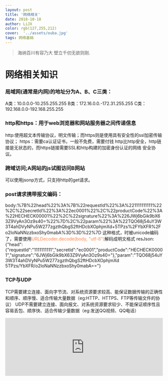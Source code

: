```yaml
---
layout: post
title: '网络相关'
date: 2018-10-18
author: LiJX
color: rgb(127,255,212)
cover:  '../assets/ouba.jpg'
tags: 网络基础
---
```


> 海纳百川有容乃大 壁立千仞无欲则刚.

# 网络相关知识

### 局域网(通常是内网)的地址分为A、B、C三类：

A类：10.0.0.0-10.255.255.255
B类：172.16.0.0.-172.31.255.255
C类：192.168.0.0-192.168.255.255

### http和https：用于web浏览器和网站服务器之间传递信息

http:使用超文本传输协议，明文传输；而https则是使用具有安全性的ssl加密传输协议；
https：需要ca认证证书，一般不免费，需要付钱
http比http安全，http链接是无状态的，而https链接需要SSL和http构建的加密身份认证的网络
安全协议。

### 跨域访问;A网站的js试图访问B网站

可以使用jsonp方式，只支持http的get请求。


### post请求携带报文编码：
body:%7B%22head%22%3A%7B%22requestId%22%3A%221111111111%22%2C%22secretId%22%3A%22ec0001%22%2C%22productCode%22%3A%22HECHECK00001%22%2C%22signature%22%3A%226JWj6bGik9bX63Z9VyAn3Oz9s40=%22%7D%2C%22param%22%3A%22TQO68j54uY3W3T4ahDVyNPu5W277zgzthQbgS2ftHDcbXOphjmXd+5TPzs%2FYbXFR%2Fo2IoNaNNzzbxoShy0mabA%3D%3D%22%7D
这种格式，时被unicode编码了，需要使用<font color="#FF8247">URLDecoder.decode(body, "utf-8")</font>解码成明文格式
resJson:{"head":{"requestId":"1111111111","secretId":"ec0001","productCode":"HECHECK00001","signature":"6JWj6bGik9bX63Z9VyAn3Oz9s40="},"param":"TQO68j54uY3W3T4ahDVyNPu5W277zgzthQbgS2ftHDcbXOphjmXd 5TPzs/YbXFR/o2IoNaNNzzbxoShy0mabA=="}


### TCP与UDP

TCP需要建立连接、面向字节流、对系统资源要求较高、能保证数据传输的正确性和顺序、顺序慢、适合传输大量数据（eg:HTTP、HTTPS、FTP等传输文件的协议）
UDP不需要建立连接、面向报文、对系统资源要求较少、不能保证顺序性且容易丢包、顺序快、适合传输少量数据（eg:发送QQ视频、QQ电话）


<iframe type="text/html" width="100%" height="185" src="http://www.youtube.com/embed/gfmjMWjn-Xg" frameborder="0"></iframe>
